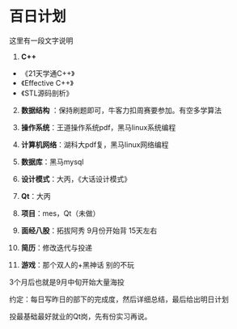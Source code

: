 # 百日计划
这里有一段文字说明

1. **C++**
 - 《21天学通C++》
 - 《Effective C++》
 - 《STL源码剖析》

2. **数据结构** ：保持刷题即可，牛客力扣周赛要参加。有空多学算法

3. **操作系统**：王道操作系统pdf，黑马linux系统编程

4. **计算机网络**：湖科大pdf复，黑马linux网络编程

5. **数据库**：黑马mysql

6. **设计模式**：大丙，《大话设计模式》

7. **Qt**：大丙

8. **项目**：mes，Qt（未做）

9. **面经八股**：拓拔阿秀 9月份开始背 15天左右

10. **简历**：修改迭代与投递

11. **游戏**：那个双人的+黑神话 别的不玩

3个月后也就是9月中旬开始大量海投

约定：每日写昨日的部下的完成度，然后详细总结，最后给出明日计划

投最基础最好就业的Qt岗，先有份实习再说。